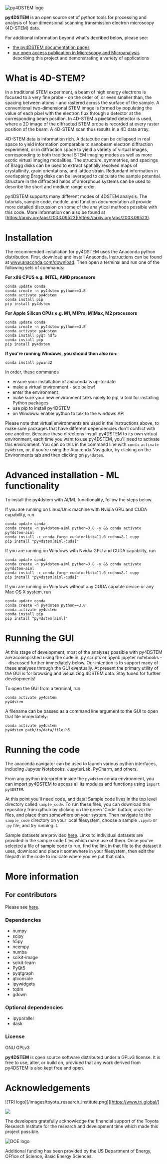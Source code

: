 ![py4DSTEM logo](/images/py4DSTEM_logo.png)

**py4DSTEM** is an open source set of python tools for processing and analysis of four-dimensional scanning transmission electron microscopy (4D-STEM) data.

For additional information beyond what's decribed below, please see:

- [the py4DSTEM documentation pages](https://py4dstem.readthedocs.io/en/latest/index.html)
- [our open access publication in Microscopy and Microanalysis](https://doi.org/10.1017/S1431927621000477) describing this project and demonstrating a variety of applications


# What is 4D-STEM?

In a traditional STEM experiment, a beam of high energy electrons is focused to a very fine probe - on the order of, or even smaller than, the spacing between atoms - and rastered across the surface of the sample. A conventional two-dimensional STEM image is formed by populating the value of each pixel with the electron flux through a detector at the corresponding beam position. In 4D-STEM a pixelated detector is used, where a 2D image of the diffracted STEM probe is recorded at every raster position of the beam. A 4D-STEM scan thus results in a 4D data array.


4D-STEM data is information rich.
A datacube can be collapsed in real space to yield information comparable to nanobeam electron diffraction experiment, or in diffraction space to yield a variety of virtual images, corresponding to both traditional STEM imaging modes as well as more exotic virtual imaging modalities.
The structure, symmetries, and spacings of Bragg disks can be used to extract spatially resolved maps of crystallinity, grain orientations, and lattice strain.
Redundant information in overlapping Bragg disks can be leveraged to calculate the sample potential.
Structure in the diffracted halos of amorphous systems can be used to describe the short and medium range order.

py4DSTEM supports many different modes of 4DSTEM analysis.
The tutorials, sample code, module, and function documentation all provide more detailed discussion on some of the analytical methods possible with this code.
More information can also be found at [https://arxiv.org/abs/2003.09523](https://arxiv.org/abs/2003.09523).




# Installation

The recommended installation for py4DSTEM uses the Anaconda python distribution.
First, download and install Anaconda. Instructions can be found at www.anaconda.com/download.
Then open a terminal and run one of the following sets of commands:

**For x86 CPUS e.g. INTEL, AMD processors**
```
conda update conda
conda create -n py4dstem python==3.8
conda activate py4dstem
conda install pip
pip install py4dstem
```
**For Apple Silicon CPUs e.g. M1, M1Pro, M1Max, M2 processors**
```
conda update conda
conda create -n py4dstem python==3.8
conda activate py4dstem
conda install pyqt hdf5
conda install pip
pip install py4dstem
```

**If you're running Windows, you should then also run:**

```
conda install pywin32
```

In order, these commands
- ensure your installation of anaconda is up-to-date
- make a virtual environment - see below!
- enter the environment
- make sure your new environment talks nicely to pip, a tool for installing Python packages
- use pip to install py4DSTEM
- on Windows: enable python to talk to the windows API

Please note that virtual environments are used in the instructions above, to make sure packages that have different dependencies don't conflict with one another.
Because these directions install py4DSTEM to its own virtual environment, each time you want to use py4DSTEM, you'll need to activate this environment.
You can do this in the command line with `conda activate py4dstem`, or, if you're using the Anaconda Navigator, by clicking on the Environments tab and then clicking on `py4dstem`.



# Advanced installation - ML functionality

To install the py4dstem with AI/ML functionality, follow the steps below.

If you are running on Linux/Unix machine with Nvidia GPU and CUDA capability, run

```
conda update conda
conda create -n py4dstem-aiml python=3.8 -y && conda activate py4dstem-aiml
conda install -c conda-forge cudatoolkit=11.0 cudnn=8.1 cupy 
pip install "py4dstem[aiml-cuda]"
```

If you are running on Windows with Nvidia GPU and CUDA capability, run
```
conda update conda
conda create -n py4dstem-aiml python=3.8 -y && conda activate py4dstem-aiml
conda install -c conda-forge cudatoolkit=11.0 cudnn=8.1 cupy 
pip install "py4dstem[aiml-cuda]"
```

If you are running on Windows without any CUDA capable device or any Mac OS X system, run
```
conda update conda
conda create -n py4dstem python==3.8
conda activate py4dstem
conda install pip
pip install "py4dstem[aiml]"
```



# Running the GUI

At this stage of development, most of the analyses possible with py4DSTEM are accomplished using the code in .py scripts or .ipynb jupyter notebooks -- discussed further immediately below.
Our intention is to support many of these analyses through the GUI eventually.
At present the primary utility of the GUI is for browsing and visualizing 4DSTEM data.
Stay tuned for further developments!

To open the GUI from a terminal, run
```
conda activate py4dstem
py4dstem
```

A filename can be passed as a command line argument to the GUI to open that file immediately:
```
conda activate py4dstem
py4dstem path/to/data/file.h5
```



# Running the code

The anaconda navigator can be used to launch various python interfaces, including Jupyter Notebooks, JupyterLab, PyCharm, and others.

From any python interpreter inside the `py4dstem` conda environment, you can import py4DSTEM to access all its modules and functions using `import py4DSTEM`.


At this point you'll need code, and data!
Sample code lives in the top level directory called `sample_code`.
To run these files, you can download this repository from github by clicking on the green 'Code' button, unzip the files, and place them somewhere on your system.
Then navigate to the `sample_code` directory on your local filesystem, choose a sample `.ipynb` or `.py` file, and try running it.


Sample datasets are provided [here](https://drive.google.com/drive/folders/1GmxF1ltY7hBU4d5ZK8INXjaRW5Etnw_4).
Links to individual datasets are provided in the sample code files which make use of them.
Once you've selected a file of sample code to run, find the link in that file to the dataset it uses, download and place it somewhere in your filesystem, then edit the filepath in the code to indicate where you've put that data.


# More information

## For contributors

Please see [here](https://gist.github.com/bsavitzky/8b1ee4c1244814940e7cff4500535dba).

### Dependencies

* numpy
* scipy
* h5py
* ncempy
* numba
* scikit-image
* scikit-learn
* PyQt5
* pyqtgraph
* qtconsole
* ipywidgets
* tqdm
* gdown


### Optional dependencies

* ipyparallel
* dask




### License

GNU GPLv3

**py4DSTEM** is open source software distributed under a GPLv3 license.
It is free to use, alter, or build on, provided that any work derived from py4DSTEM is also kept free and open.





# Acknowledgements

![TRI logo][/images/toyota_research_institute.png]][https://www.tri.global/]


![](/images/toyota_research_institute.png)

The developers gratefully acknowledge the financial support of the Toyota Research Institute for the research and development time which made this project possible.


![DOE logo](/images/DOE_logo.png)

Additional funding has been provided by the US Department of Energy, OFfice of Science, Basic Energy Sciences.


